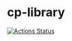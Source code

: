 # cp-library
[![Actions Status](https://github.com/furon-kuina/cp-library/workflows/verify/badge.svg)](https://github.com/furon-kuina/cp-library/actions) 
